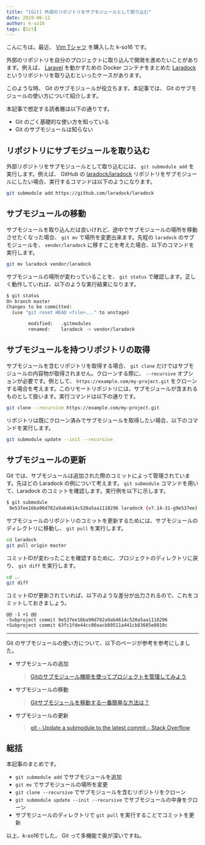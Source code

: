 ```yaml
---
title: "[Git] 外部のリポジトリをサブモジュールとして取り込む"
date: 2019-06-12
author: k-so16
tags: [Git]
---
```


こんにちは。最近、 [Vim Tシャツ](https://suzuri.jp/kmdsbng/539/t-shirt/s/heatherblack) を購入した k-so16 です。

外部のリポジトリを自分のプロジェクトに取り込んで開発を進めたいことがあります。例えば、 [Laravel](https://laravel.com/) を動かすための Docker コンテナをまとめた [Laradock](https://laradock.io/) というリポジトリを取り込むといったケースがあります。

このような時、 Git のサブモジュールが役立ちます。本記事では、 Git のサブモジュールの使い方について紹介します。

本記事で想定する読者層は以下の通りです。

- Git のごく基礎的な使い方を知っている
- Git のサブモジュールは知らない


## リポジトリにサブモジュールを取り込む
外部リポジトリをサブモジュールとして取り込むには、 `git submodule add` を実行します。例えば、 GitHub の [laradock/laradock](https://github.com/laradock/laradock) リポジトリをサブモジュールにしたい場合、実行するコマンドは以下のようになります。

```bash
git submodule add https://github.com/laradock/laradock
```


## サブモジュールの移動
サブモジュールを取り込んだは良いけれど、途中でサブモジュールの場所を移動させたくなった場合、 `git mv` で場所を変更出来ます。先程の `laradock` のサブモジュールを、 `vendor/laradock` に移すことを考えた場合、以下のコマンドを実行します。

```bash
git mv laradock vendor/laradock
```

サブモジュールの場所が変わっていることを、 `git status` で確認します。正しく動作していれば、以下のような実行結果になります。

```bash
$ git status
On branch master
Changes to be committed:
  (use "git reset HEAD <file>..." to unstage)

        modified:   .gitmodules
        renamed:    laradock -> vendor/laradock
```


## サブモジュールを持つリポジトリの取得
サブモジュールを含むリポジトリを取得する場合、 `git clone` だけではサブモジュールの内容物が取得されません。クローンする際に、 `--recursive` オプションが必要です。例として、 `https://example.com/my-project.git` をクローンする場合を考えます。このリモートリポジトリには、サブモジュールが含まれるものとして扱います。実行コマンドは以下の通りです。

```bash
git clone --recursive https://example.com/my-project.git
```

リポジトリは既にクローン済みでサブモジュールを取得したい場合、以下のコマンドを実行します。

```bash
git submodule update --init --recursive
```

## サブモジュールの更新
Git では、サブモジュールは追加された際のコミットによって管理されています。先ほどの Laradock の例について考えます。 `git submodule` コマンドを用いて、Laradock のコミットを確認します。実行例を以下に示します。

```bash
$ git submodule
 9e537ee16ba90d782a9ab4614c520a5aa1118296 laradock (v7.14-31-g9e537ee)
```

サブモジュールのリポジトリのコミットを更新するためには、サブモジュールのディレクトリに移動し、 `git pull` を実行します。

```bash
cd laradock
git pull origin master
```

コミットIDが変わったことを確認するために、プロジェクトのディレクトリに戻り、 `git diff` を実行します。

```bash
cd ..
git diff
```

コミットIDが更新されていれば、以下のような差分が出力されるので、これをコミットしておきましょう。

```
@@ -1 +1 @@
-Subproject commit 9e537ee16ba90d782a9ab4614c520a5aa1118296
+Subproject commit 63fc1fde44cc00aacb89511a441cb83685e8010c
```

---

Git のサブモジュールの使い方について、以下のページが参考を参考にしました。

- サブモジュールの追加

    > [Gitのサブモジュール機能を使ってプロジェクトを管理してみよう](http://vdeep.net/git-submodule)

- サブモジュールの移動

    > [Gitサブモジュールを移動する一番簡単な方法は？](https://kz-works.blogspot.com/2018/06/move-the-git-submodule-location.html)

- サブモジュールの更新

    > [git - Update a submodule to the latest commit - Stack Overflow](https://stackoverflow.com/questions/8191299/update-a-submodule-to-the-latest-commit)

## 総括
本記事のまとめです。


- `git submodule add` でサブモジュールを追加
- `git mv` でサブモジュールの場所を変更
- `git clone --recursive` でサブモジュールを含むリポジトリをクローン
- `git submodule update --init --recursive` でサブモジュールの中身をクローン
- サブモジュールのディレクトリで `git pull` を実行することでコミットを更新

以上、k-so16でした。 Git って多機能で奥が深いですね。
